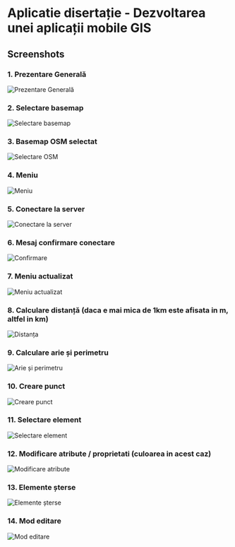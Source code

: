 # Aplicatie disertație - Dezvoltarea unei aplicații mobile GIS

## Screenshots

### 1. Prezentare Generală
![Prezentare Generală](img_git/1.png)

### 2. Selectare basemap
![Selectare basemap](<img_git/2 (selectare basemap).png>)

### 3. Basemap OSM selectat
![Selectare OSM](<img_git/3 (basemap_OSM).png>)

### 4. Meniu
![Meniu](<img_git/4 (meniu).png>)

### 5. Conectare la server
![Conectare la server](<img_git/5 (conectare la server).png>)

### 6. Mesaj confirmare conectare
![Confirmare](<img_git/6 (msj_confirmare_conn).png>)

### 7. Meniu actualizat
![Meniu actualizat](<img_git/7 (Meniu_actualizat).png>)

### 8. Calculare distanță (daca e mai mica de 1km este afisata in m, altfel in km)
![Distanța](<img_git/8(distanta).png>)

### 9. Calculare arie și perimetru
![Arie și perimetru](<img_git/9(arie+perimetru).png>)

### 10. Creare punct
![Creare punct](<img_git/10 (creare_pct).png>)

### 11. Selectare element
![Selectare element](<img_git/11 (selectare_elem).png>)

### 12. Modificare atribute / proprietati (culoarea in acest caz)
![Modificare atribute](<img_git/12 (modificare_prop [atribute]).png>)

### 13. Elemente șterse
![Elemente șterse](<img_git/13 (elem sterse).png>)

### 14. Mod editare
![Mod editare](<img_git/14 (mod_editare).png>)
